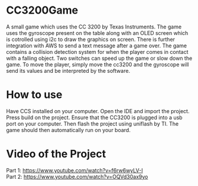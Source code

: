 # CC3200Game
A small game which uses the CC 3200 by Texas Instruments.
The game uses the gyroscope present on the table along with an OLED screen which is cotrolled using i2c to draw the graphics on screen.
There is further integration with AWS to send a text message after a game over.
The game contains a collision detection system for when the player comes in contact with a falling object.
Two switches can speed up the game or slow down the game.
To move the player, simply move the cc3200 and the gyroscope will send its values and be interpreted by the software.

# How to use
Have CCS installed on your computer. Open the IDE and import the project. Press build on the project. Ensure that the CC3200 is plugged into a usb port on your computer.
Then flash the project using uniflash by TI. The game should then automatically run on your board.

# Video of the Project
Part 1: https://www.youtube.com/watch?v=f6rw6wyLV-I <br />
Part 2: https://www.youtube.com/watch?v=OQVd30ax9yo
